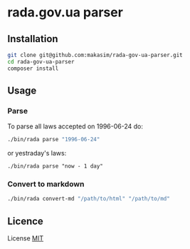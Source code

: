 # rada.gov.ua parser

## Installation

```bash
git clone git@github.com:makasim/rada-gov-ua-parser.git
cd rada-gov-ua-parser
composer install
```

## Usage

### Parse

To parse all laws accepted on 1996-06-24 do:

```bash
./bin/rada parse "1996-06-24"
```

or yestraday's laws:

```
./bin/rada parse "now - 1 day"
```

### Convert to markdown

```bash
./bin/rada convert-md "/path/to/html" "/path/to/md"
```

## Licence

License [MIT](LICENSE)
